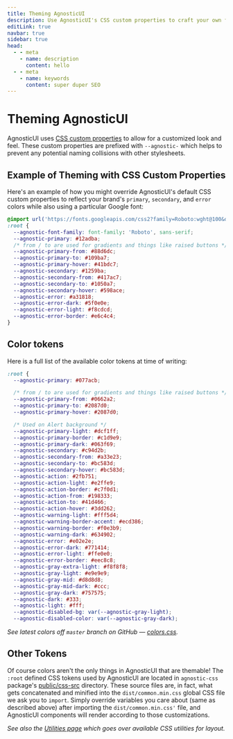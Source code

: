 ```yaml
---
title: Theming AgnosticUI
description: Use AgnosticUI's CSS custom properties to craft your own flexible design systems
editLink: true
navbar: true
sidebar: true
head:
  - - meta
    - name: description
      content: hello
  - - meta
    - name: keywords
      content: super duper SEO
---
```


# Theming AgnosticUI

AgnosticUI uses [CSS custom properties](https://developer.mozilla.org/en-US/docs/Web/CSS/Using_CSS_custom_properties) to allow for a customized look and feel. These custom properties are prefixed with `--agnostic-` which helps to prevent any potential naming collisions with other stylesheets.

## Example of Theming with CSS Custom Properties

Here's an example of how you might override AgnosticUI's default CSS custom properties to reflect your brand's `primary`, `secondary`, and `error` colors while also using a particular Google font:

```css
@import url('https://fonts.googleapis.com/css2?family=Roboto:wght@100&display=swap');
:root {
  --agnostic-font-family: font-family: 'Roboto', sans-serif;
  --agnostic-primary: #12adba;
  /* from / to are used for gradients and things like raised buttons */
  --agnostic-primary-from: #88d6dc;
  --agnostic-primary-to: #109ba7;
  --agnostic-primary-hover: #41bdc7;
  --agnostic-secondary: #1259ba;
  --agnostic-secondary-from: #417ac7;
  --agnostic-secondary-to: #1050a7;
  --agnostic-secondary-hover: #598ace;
  --agnostic-error: #a31818;
  --agnostic-error-dark: #5f0e0e;
  --agnostic-error-light: #f8cdcd;
  --agnostic-error-border: #e6c4c4;
}
```

## Color tokens

Here is a full list of the available color tokens at time of writing:

```css
:root {
  --agnostic-primary: #077acb;

  /* from / to are used for gradients and things like raised buttons */
  --agnostic-primary-from: #0662a2;
  --agnostic-primary-to: #2087d0;
  --agnostic-primary-hover: #2087d0;

  /* Used on Alert background */
  --agnostic-primary-light: #dcf1ff;
  --agnostic-primary-border: #c1d9e9;
  --agnostic-primary-dark: #063f69;
  --agnostic-secondary: #c94d2b;
  --agnostic-secondary-from: #a33e23;
  --agnostic-secondary-to: #bc583d;
  --agnostic-secondary-hover: #bc583d;
  --agnostic-action: #2fb751;
  --agnostic-action-light: #e2ffe9;
  --agnostic-action-border: #c7f0d1;
  --agnostic-action-from: #198333;
  --agnostic-action-to: #41d466;
  --agnostic-action-hover: #3dd262;
  --agnostic-warning-light: #fff5d4;
  --agnostic-warning-border-accent: #ecd386;
  --agnostic-warning-border: #f0e3b9;
  --agnostic-warning-dark: #634902;
  --agnostic-error: #e02e2e;
  --agnostic-error-dark: #771414;
  --agnostic-error-light: #ffe0e0;
  --agnostic-error-border: #eec8c8;
  --agnostic-gray-extra-light: #f8f8f8;
  --agnostic-gray-light: #e9e9e9;
  --agnostic-gray-mid: #d8d8d8;
  --agnostic-gray-mid-dark: #ccc;
  --agnostic-gray-dark: #757575;
  --agnostic-dark: #333;
  --agnostic-light: #fff;
  --agnostic-disabled-bg: var(--agnostic-gray-light);
  --agnostic-disabled-color: var(--agnostic-gray-dark);
```

_See latest colors off `master` branch on GitHub — [colors.css](https://github.com/AgnosticUI/agnosticui/blob/master/agnostic-css/public/css-src/colors.css)._

## Other Tokens

Of course colors aren't the only things in AgnosticUI that are themable! The `:root` defined CSS tokens used by AgnosticUI are located in `agnostic-css` package's [public/css-src](https://github.com/AgnosticUI/agnosticui/tree/master/agnostic-css/public/css-src) directory. These source files are, in fact, what gets concatenated and minified into the `dist/common.min.css` global CSS file we ask you to `import`. Simply override variables you care about (same as described above) after importing the `dist/common.min.css'` file, and AgnosticUI components will render according to those customizations.

<div class="mbe24"></div>

_See also the [Utilities page](./utilities) which goes over available CSS utilities for layout._
